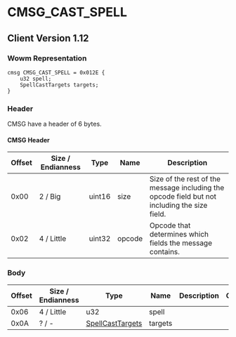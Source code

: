 # CMSG_CAST_SPELL

## Client Version 1.12

### Wowm Representation
```rust,ignore
cmsg CMSG_CAST_SPELL = 0x012E {
    u32 spell;
    SpellCastTargets targets;
}
```
### Header

CMSG have a header of 6 bytes.

#### CMSG Header

| Offset | Size / Endianness | Type   | Name   | Description |
| ------ | ----------------- | ------ | ------ | ----------- |
| 0x00   | 2 / Big           | uint16 | size   | Size of the rest of the message including the opcode field but not including the size field.|
| 0x02   | 4 / Little        | uint32 | opcode | Opcode that determines which fields the message contains.|

### Body

| Offset | Size / Endianness | Type | Name | Description | Comment |
| ------ | ----------------- | ---- | ---- | ----------- | ------- |
| 0x06 | 4 / Little | u32 | spell |  |  |
| 0x0A | ? / - | [SpellCastTargets](spellcasttargets.md) | targets |  |  |


